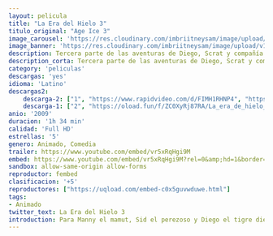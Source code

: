 ```yaml
---
layout: pelicula
title: "La Era del Hielo 3"
titulo_original: "Age Ice 3"
image_carousel: 'https://res.cloudinary.com/imbriitneysam/image/upload/v1543533871/era3-poster-min.jpg'
image_banner: 'https://res.cloudinary.com/imbriitneysam/image/upload/v1543533882/era3-banner-min.jpg'
description: Tercera parte de las aventuras de Diego, Scrat y compañía. En esta ocasión, les tocará lidiar con varios dinosaurios. Scrat sigue intentando apoderarse de la muy escurridiza bellota (mientras, tal vez, encuentra el verdadero amor); Manny y Ellie esperan el nacimiento de su mini-mamut; Sid, el perezoso, se mete en un buen lío al formar de repente una familia propia tras encontrarse unos huevos de dinosaurio; y Diego, el tigre de dientes de sable, se pregunta si pasar tanto tiempo con sus amigos no le estará volviendo demasiado "blandito". Con el fin de salvar al infortunado Sid, la pandilla se adentra en un misterioso mundo subterráneo, donde tienen algunos enfrentamientos con los dinosaurios, lidian con una enloquecida flora y fauna, y conocen a una comadreja tuerta e implacable cazadora de dinosaurios llamada Buck.
description_corta: Tercera parte de las aventuras de Diego, Scrat y compañía. En esta ocasión, les tocará lidiar con varios dinosaurios. Scrat sigue intentando apoderarse de la muy escurridiza bellota (mientras, tal vez, encuentra el verdadero amor); Manny y Ellie esperan el...
category: 'peliculas'
descargas: 'yes'
idioma: 'Latino'
descargas2:
    descarga-2: ["1", "https://www.rapidvideo.com/d/FIMH1RHNP4", "https://www.google.com/s2/favicons?domain=www.rapidvideo.com","RapidVideo","https://res.cloudinary.com/imbriitneysam/image/upload/v1541473684/mexico.png", "Latino", "Full HD"]
    descarga-1: ["2", "https://oload.fun/f/ZC0XyRj87RA/La_era_de_hielo_3__El_origen_de_los_dinosaurios_%282009%29_.MP4.mp4", "https://www.google.com/s2/favicons?domain=openload.co","OpenLoad","https://res.cloudinary.com/imbriitneysam/image/upload/v1541473684/mexico.png", "Latino", "Full HD"]
anio: '2009'
duracion: '1h 34 min'
calidad: 'Full HD'
estrellas: '5'
genero: Animado, Comedia
trailer: https://www.youtube.com/embed/vr5xRqHgi9M
embed: https://www.youtube.com/embed/vr5xRqHgi9M?rel=0&amp;hd=1&border=0&wmode=opaque&enablejsapi=1&modestbranding=1&controls=1&showinfo=1
sandbox: allow-same-origin allow-forms
reproductor: fembed
clasificacion: '+5'
reproductores: ["https://uqload.com/embed-c0x5guvwduwe.html"]
tags:
- Animado
twitter_text: La Era del Hielo 3
introduction: Para Manny el mamut, Sid el perezoso y Diego el tigre dientes de sable, la vida es mucho más apacible desde el deshielo cuando la temperatura empezó a subir. Sin embargo, ¡sus problemas no han hecho más que empezar! Manny sueña con fundar una
---
```












